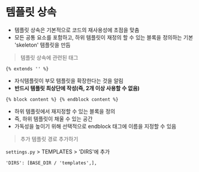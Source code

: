 # 템플릿 상속

- 템플릿 상속은 기본적으로 코드의 재사용성에 초점을 맞춤
- 모든 공통 요소를 포함하고, 하위 템플릿이 재정의 할 수 있는 블록을 정의하는 기본 'skeleton' 템플릿을 만듬



> 템플릿 상속에 관련된 태그

`{% extends '' %}`

- 자식템플릿이 부모 템플릿을 확장한다는 것을 알림
- **반드시 템플릿 최상단에 작성(즉, 2개 이상 사용할 수 없음)**



`{% block content %} {% endblock content %}`

- 하위 템플릿에서 재지정할 수 있는 블록을 정의
- 즉, 하위 템플릿이 채울 수 있는 공간
- 가독성을 높이기 위해 선택적으로 endblock 태그에 이름을 지정할 수 있음



> 추가 템플릿 경로 추가하기

`settings.py` > TEMPLATES > 'DIRS'에 추가

`'DIRS': [BASE_DIR / 'templates',],`



